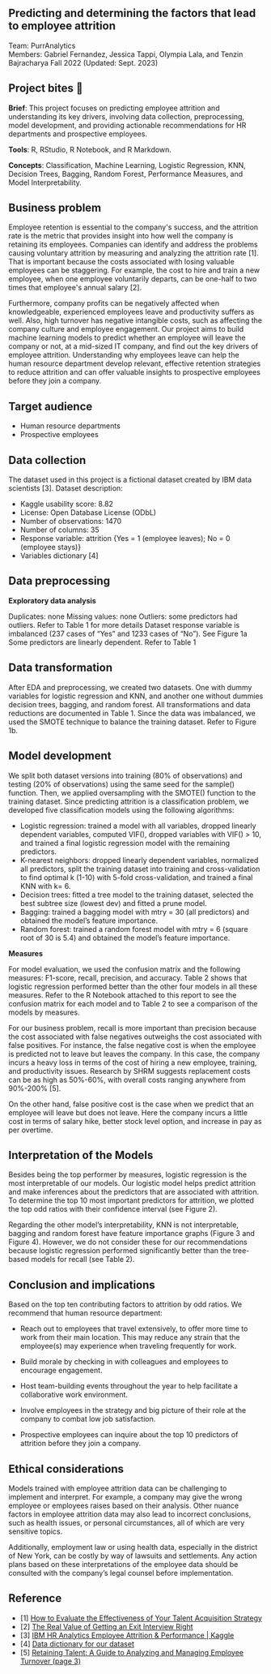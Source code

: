 ## Predicting and determining the factors that lead to employee attrition

Team: PurrAnalytics
<br>
Members: Gabriel Fernandez, Jessica Tappi, Olympia Lala, and Tenzin Bajracharya
Fall 2022 (Updated: Sept. 2023)

## Project bites :chocolate_bar: 

**Brief**: This project focuses on predicting employee attrition and understanding its key drivers, involving data collection, preprocessing, model development, and providing actionable recommendations for HR departments and prospective employees.

**Tools**: R, RStudio, R Notebook, and R Markdown.

**Concepts**: Classification, Machine Learning, Logistic Regression, KNN, Decision Trees, Bagging, Random Forest, Performance Measures, and  Model Interpretability.




## Business problem
Employee retention is essential to the company's success, and the attrition rate is the metric that provides insight into how well the company is retaining its employees. Companies can identify and address the problems causing voluntary attrition by measuring and analyzing the attrition rate [1]. That is important because the costs associated with losing valuable employees can be staggering. For example, the cost to hire and train a new employee, when one employee voluntarily departs, can be one-half to two times that employee's annual salary [2].

Furthermore, company profits can be negatively affected when knowledgeable, experienced employees leave and productivity suffers as well. Also, high turnover has negative intangible costs, such as affecting the company culture and employee engagement.
Our project aims to build machine learning models to predict whether an employee will leave the company or not, at a mid-sized IT company, and find out the key drivers of employee attrition. Understanding why employees leave can help the human resource department develop relevant, effective retention strategies to reduce attrition and can offer valuable insights to prospective employees before they join a company.

## Target audience

- Human resource departments
- Prospective employees

## Data collection

The dataset used in this project is a fictional dataset created by IBM data scientists [3]. Dataset description:
- Kaggle usability score: 8.82
- License: Open Database License (ODbL)
- Number of observations: 1470
- Number of columns: 35
- Response variable: attrition {Yes = 1 (employee leaves); No = 0 (employee stays)}
- Variables dictionary [4]

## Data preprocessing

**Exploratory data analysis**

Duplicates: none
Missing values: none
Outliers: some predictors had outliers. Refer to Table 1 for more details
Dataset response variable is imbalanced (237 cases of “Yes” and 1233 cases of “No”). See Figure 1a
Some predictors are linearly dependent. Refer to Table 1

## Data transformation

After EDA and preprocessing, we created two datasets. One with dummy variables for logistic regression and KNN, and another one without dummies decision trees, bagging, and random forest. All transformations and data reductions are documented in Table 1. Since the data was imbalanced, we used the SMOTE technique to balance the training dataset. Refer to Figure 1b.


## Model development 

We split both dataset versions into training (80% of observations) and testing (20% of observations) using the same seed for the sample() function. Then, we applied oversampling with the SMOTE() function to the training dataset. Since predicting attrition is a classification problem, we developed five classification models using the following algorithms: 

- Logistic regression: trained a model with all variables, dropped linearly dependent variables, computed VIF(), dropped variables with VIF() > 10, and trained a final logistic regression model with the remaining predictors.
- K-nearest neighbors: dropped linearly dependent variables, normalized all predictors, split the training dataset into training and cross-validation to find optimal k (1-10) with 5-fold cross-validation, and trained a final KNN with k= 6.
- Decision trees: fitted a tree model to the training dataset, selected the best subtree size (lowest dev)  and fitted a prune model.
- Bagging: trained a bagging model with mtry = 30 (all predictors) and obtained the model’s feature importance.
- Random forest: trained a random forest model with mtry = 6 (square root of 30 is 5.4) and obtained the model’s feature importance.

**Measures**

For model evaluation, we used the confusion matrix and the following measures: F1-score, recall, precision, and accuracy. Table 2 shows that logistic regression performed better than the other four models in all these measures.  Refer to the R Notebook attached to this report to see the confusion matrix for each model and to Table 2 to see a comparison of the models by measures.  

For our business problem, recall is more important than precision because the cost associated with false negatives outweighs the cost associated with false positives. For instance, the false negative cost is when the employee is predicted not to leave but leaves the company. In this case, the company incurs a heavy loss in terms of the cost of hiring a new employee, training, and productivity issues. Research by SHRM suggests replacement costs can be as high as 50%-60%, with overall costs ranging anywhere from 90%-200% [5].

On the other hand, false positive cost is the case when we predict that an employee will leave but does not leave. Here the company incurs a little cost in terms of salary hike, better stock level option, and increase in pay as per overtime.

## Interpretation of the Models

Besides being the top performer by measures, logistic regression is the most interpretable of our models. Our logistic model helps predict attrition and make inferences about the predictors that are associated with attrition. To determine the top 10 most important predictors for attrition, we plotted the top odd ratios with their confidence interval (see Figure 2).

Regarding the other model’s interpretability, KNN is not interpretable, bagging and random forest have feature importance graphs (Figure 3 and Figure 4). However, we do not consider these for our recommendations because logistic regression performed significantly better than the tree-based models for recall (see Table 2).


## Conclusion and implications 

Based on the top ten contributing factors to attrition by odd ratios. We recommend that human resource department:

- Reach out to employees that travel extensively, to offer more time to work from their main location. This may reduce any strain that the employee(s) may experience when traveling frequently for work.

- Build morale by checking in with colleagues and employees to encourage engagement.

- Host team-building events throughout the year to help facilitate a collaborative work environment.

- Involve employees in the strategy and big picture of their role at the company to combat low job satisfaction.

- Prospective employees can inquire about the top 10 predictors of attrition before they join a company.  


## Ethical considerations

Models trained with employee attrition data can be challenging to implement and interpret. For example, a company may give the wrong employee or employees raises based on their analysis. Other nuance factors in employee attrition data may also lead to incorrect conclusions, such as health issues, or personal circumstances, all of which are very sensitive topics. 

Additionally, employment law or using health data, especially in the district of New York, can be costly by way of lawsuits and settlements. Any action plans based on these interpretations of the employee data should be consulted with the company’s legal counsel before implementation.



## Reference


- [1] [How to Evaluate the Effectiveness of Your Talent Acquisition Strategy](https://www.skeeled.com/blog/how-to-evaluate-the-effectiveness-of-your-talent-acquisition-strategy)
- [2] [The Real Value of Getting an Exit Interview Right](https://www.gallup.com/workplace/236051/real-value-getting-exit-interview-right.aspx)
- [3] [IBM HR Analytics Employee Attrition & Performance | Kaggle](https://www.kaggle.com/datasets/pavansubhasht/ibm-hr-analytics-attrition-dataset)
- [4] [Data dictionary for our dataset](Data_variable_dictionary.pdf)
- [5] [Retaining Talent: A Guide to Analyzing and Managing Employee Turnover (page 3)](https://www.shrm.org/hr-today/trends-and-forecasting/special-reports-and-expert-views/documents/retaining-talent.pdf)

